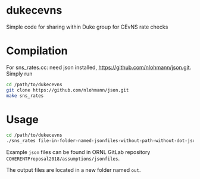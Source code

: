 # dukecevns
Simple code for sharing within Duke group for CEvNS rate checks

# Compilation
For sns_rates.cc:  need json installed,  https://github.com/nlohmann/json.git. Simply run

```sh
cd /path/to/dukecevns
git clone https://github.com/nlohmann/json.git
make sns_rates
```

# Usage

```sh
cd /path/to/dukecevns
./sns_rates file-in-folder-named-jsonfiles-without-path-without-dot-json
```

Example `json` files can be found in ORNL GitLab repository `COHERENTProposal2018/assumptions/jsonfiles`.

The output files are located in a new folder named `out`.
